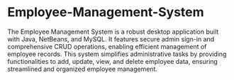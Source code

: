 # Employee-Management-System

The Employee Management System is a robust desktop application built with Java, NetBeans, and MySQL. It features secure admin sign-in and comprehensive CRUD operations, enabling efficient management of employee records. This system simplifies administrative tasks by providing functionalities to add, update, view, and delete employee data, ensuring streamlined and organized employee management.
